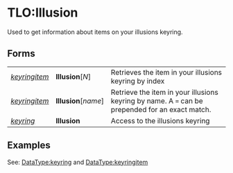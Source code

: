 # TLO:Illusion

Used to get information about items on your illusions keyring.

## Forms

|  |  |  |
| :--- | :--- | :--- |
| [_keyringitem_](../data-types/datatype-keyringitem.md) | **Illusion**[_N_] | Retrieves the item in your illusions keyring by index |
| [_keyringitem_](../data-types/datatype-keyringitem.md) | **Illusion**[_name_] | Retrieve the item in your illusions keyring by name. A `=` can be prepended for an exact match. |
| [_keyring_](../data-types/datatype-keyring.md) | **Illusion** | Access to the illusions keyring |

## Examples

See: [DataType:keyring](../data-types/datatype-keyring.md) and [DataType:keyringitem](../data-types/datatype-keyring.md)
